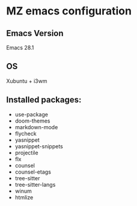 # MZ emacs configuration
## Emacs Version
Emacs 28.1
## OS
Xubuntu + i3wm
## Installed packages:
* use-package
* doom-themes
* markdown-mode
* flycheck
* yasnippet
* yasnippet-snippets
* projectile
* flx
* counsel
* counsel-etags
* tree-sitter
* tree-sitter-langs
* winum
* htmlize
